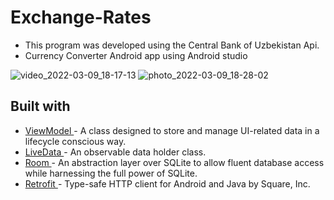 # Exchange-Rates
- This program was developed using the Central Bank of Uzbekistan Api.
- Currency Converter Android app using Android studio

![video_2022-03-09_18-17-13](https://user-images.githubusercontent.com/72391361/157449900-e09316ec-db3b-4e16-9b47-8502ef28774e.gif)
![photo_2022-03-09_18-28-02](https://user-images.githubusercontent.com/72391361/157450997-670c43af-f8b3-4344-b349-4646fe389522.jpg)
## Built with
- [ViewModel ](https://developer.android.com/topic/libraries/architecture/viewmodel) - A class designed to store and manage UI-related data in a lifecycle conscious way.
- [LiveData ](https://developer.android.com/topic/libraries/architecture/livedata) - An observable data holder class.
- [Room ](https://developer.android.com/training/data-storage/room) - An abstraction layer over SQLite to allow fluent database access while harnessing the full power of SQLite.
- [Retrofit ](https://square.github.io/retrofit/) - Type-safe HTTP client for Android and Java by Square, Inc.
